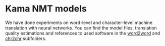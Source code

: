 # Kama NMT models

We have done experiments on word-level and character-level machine translation with neural networks. You can find the model files, translation quality estimations and references to used software in the [word2word](http://github.com/fishel/kama/tree/master/nmt/word2word) and [chr2chr](http://github.com/fishel/kama/tree/master/nmt/chr2chr) subfolders.
